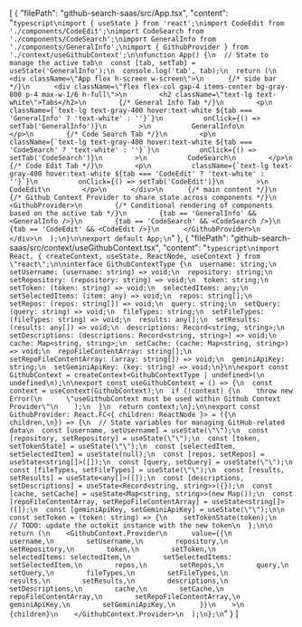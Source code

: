 [
  {
    "filePath": "github-search-saas/src/App.tsx",
    "content": "```typescript\nimport { useState } from 'react';\nimport CodeEdit from './components/CodeEdit';\nimport CodeSearch from './components/CodeSearch';\nimport GeneralInfo from './components/GeneralInfo';\nimport { GithubProvider } from './context/useGithubContext';\n\nfunction App() {\n  // State to manage the active tab\n  const [tab, setTab] = useState('GeneralInfo');\n  console.log('tab', tab);\n  return (\n    <div className=\"App flex h-screen w-screen\">\n      {/* side bar */}\n      <div className=\"flex flex-col gap-4 items-center bg-gray-800 p-4 max-w-1/6 h-full\">\n        <h2 className=\"text-lg text-white\">Tabs</h2>\n        {/* General Info Tab */}\n        <p\n          className={`text-lg text-gray-400 hover:text-white ${tab === 'GeneralInfo' ? 'text-white' : ''}`}\n          onClick={() => setTab('GeneralInfo')}\n        >\n          GeneralInfo\n        </p>\n        {/* Code Search Tab */}\n        <p\n          className={`text-lg text-gray-400 hover:text-white ${tab === 'CodeSearch' ? 'text-white' : ''}`}\n          onClick={() => setTab('CodeSearch')}\n        >\n          CodeSearch\n        </p>\n        {/* Code Edit Tab */}\n        <p\n          className={`text-lg text-gray-400 hover:text-white ${tab === 'CodeEdit' ? 'text-white' : ''}`}\n          onClick={() => setTab('CodeEdit')}\n        >\n          CodeEdit\n        </p>\n      </div>\n      {/* main content */}\n      {/* Github Context Provider to share state across components */}\n      <GithubProvider>\n        {/* Conditional rendering of components based on the active tab */}\n        {tab == 'GeneralInfo' && <GeneralInfo />}\n        {tab == 'CodeSearch' && <CodeSearch />}\n        {tab == 'CodeEdit' && <CodeEdit />}\n      </GithubProvider>\n    </div>\n  );\n}\n\nexport default App;\n```"
  },
  {
    "filePath": "github-search-saas/src/context/useGithubContext.tsx",
    "content": "```typescript\nimport React, { createContext, useState, ReactNode, useContext } from \"react\";\n\ninterface GithubContextType {\n  username: string;\n  setUsername: (username: string) => void;\n  repository: string;\n  setRepository: (repository: string) => void;\n  token: string;\n  setToken: (token: string) => void;\n  selectedItems: any;\n  setSelectedItems: (item: any) => void;\n  repos: string[];\n  setRepos: (repos: string[]) => void;\n  query: string;\n  setQuery: (query: string) => void;\n  fileTypes: string;\n  setFileTypes: (fileTypes: string) => void;\n  results: any[];\n  setResults: (results: any[]) => void;\n  descriptions: Record<string, string>;\n  setDescriptions: (descriptions: Record<string, string>) => void;\n  cache: Map<string, string>;\n  setCache: (cache: Map<string, string>) => void;\n  repoFileContentArray: string[];\n  setRepoFileContentArray: (array: string[]) => void;\n  geminiApiKey: string;\n  setGeminiApiKey: (key: string) => void;\n}\n\nexport const GithubContext = createContext<GithubContextType | undefined>(\n  undefined\n);\n\nexport const useGithubContext = () => {\n  const context = useContext(GithubContext);\n  if (!context) {\n    throw new Error(\n      \"useGithubContext must be used within Github Context Provider\"\n    );\n  }\n  return context;\n};\n\nexport const GithubProvider: React.FC<{ children: ReactNode }> = ({\n  children,\n}) => {\n  // State variables for managing GitHub-related data\n  const [username, setUsername] = useState(\"\");\n  const [repository, setRepository] = useState(\"\");\n  const [token, setTokenState] = useState(\"\");\n  const [selectedItem, setSelectedItem] = useState(null);\n  const [repos, setRepos] = useState<string[]>([]);\n  const [query, setQuery] = useState(\"\");\n  const [fileTypes, setFileTypes] = useState(\"\");\n  const [results, setResults] = useState<any[]>([]);\n  const [descriptions, setDescriptions] = useState<Record<string, string>>({});\n  const [cache, setCache] = useState<Map<string, string>>(new Map());\n  const [repoFileContentArray, setRepoFileContentArray] = useState<string[]>([]);\n  const [geminiApiKey, setGeminiApiKey] = useState(\"\");\n\n  const setToken = (token: string) => {\n    setTokenState(token);\n    // TODO: update the octokit instance with the new token\n  };\n\n  return (\n    <GithubContext.Provider\n      value={{\n        username,\n        setUsername,\n        repository,\n        setRepository,\n        token,\n        setToken,\n        selectedItems: selectedItem,\n        setSelectedItems: setSelectedItem,\n        repos,\n        setRepos,\n        query,\n        setQuery,\n        fileTypes,\n        setFileTypes,\n        results,\n        setResults,\n        descriptions,\n        setDescriptions,\n        cache,\n        setCache,\n        repoFileContentArray,\n        setRepoFileContentArray,\n        geminiApiKey,\n        setGeminiApiKey,\n      }}\n    >\n      {children}\n    </GithubContext.Provider>\n  );\n};\n```"
  }
]